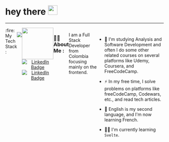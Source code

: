 <h1>
  hey there
  <img src="https://media.giphy.com/media/hvRJCLFzcasrR4ia7z/giphy.gif" width="30px"/>
</h1>

---

<!---
### :fire: My Stats :

<div  style="display: flex; flex; flex-direction: row;">
<img width="47%" src="https://awesome-github-stats.azurewebsites.net/user-stats/Mehr-o-maah?cardType=level&theme=radical" />
[![Top Langs](https://github-readme-stats.vercel.app/api/top-langs/?username=Mehr-o-maah&layout=compact)]
</div>
-->

<div  style="display: flex; flex-direction: row;">
 <!---
<img  src="https://img.shields.io/badge/JavaScript-323330?style=for-the-badge&logo=javascript&logoColor=F7DF1E" />
<img  src="https://img.shields.io/badge/CSS3-1572B6?style=for-the-badge&logo=css3&logoColor=white" />
-->
 :fire: My Tech Stack :
<p align="center">
  <a href="https://skillicons.dev">
    <img src="https://skillicons.dev/icons?i=javascript,ts,css,scss,react,redux,jest,nodejs,postgres,graphql" />
  </a>
</p>
  <!---
<img align="right" src="https://img.shields.io/badge/React-20232A?style=for-the-badge&logo=react&logoColor=61DAFB" />
-->
<div id="social" align="center">
  <img src="https://media.giphy.com/media/7NoNw4pMNTvgc/giphy.gif" width="100"/>

 <div id="badges">
  <a href="https://www.linkedin.com/in/jeison-albeiro-martinez-barreto-b93162a4/">
    <img src="https://img.shields.io/badge/LinkedIn-blue?style=for-the-badge&logo=linkedin&logoColor=white" alt="LinkedIn Badge"/>
  </a>
  <a href="https://www.codewars.com/users/jeison-MB">
    <img src="https://img.shields.io/badge/Codewars-B1361E?style=for-the-badge&logo=Codewars&logoColor=white" alt="LinkedIn Badge"/>
  </a>
</div>
  <img src="https://komarev.com/ghpvc/?username=Mehr-o-maah&style=flat-square&color=blue" alt=""/>
</div>

---

### 👨‍💻 About Me :
I am a Full Stack Developer from Colombia focusing mainly on the frontend.

- :telescope: I'm studying Analysis and Software Development and often I do some other related courses on several platforms like Udemy, Coursera, and FreeCodeCamp.

- :zap: In my free time, I solve problems on platforms like freeCodeCamp, Codewars, etc., and read tech articles.

- :seedling: English is my second language, and I'm now learning French.

- 👨‍💻 I'm currently learning `Svelte`.


<!---
TODO: 
📌make a section about the languages and tecnologies I'm learning next, use round svg imgs

Linkedin
<img align="left" src="https://img.shields.io/badge/LinkedIn-0077B5?style=for-the-badge&logo=linkedin&logoColor=white" />

Languages
https://img.shields.io/badge/TypeScript-007ACC?style=for-the-badge&logo=typescript&logoColor=white
https://img.shields.io/badge/Kotlin-0095D5?&style=for-the-badge&logo=kotlin&logoColor=white
-->
